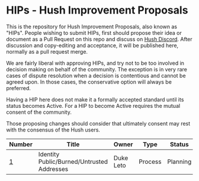 # HIPs - Hush Improvement Proposals

This is the repository for Hush Improvement Proposals, also known as "HIPs". People wishing to submit HIPs, first should propose their idea or document as a Pull Request on this repo and discuss on [Hush Discord](https://myhush.org/discord). After discussion and copy-editing and acceptance, it will be published here, normally as a pull request merge. 

We are fairly liberal with approving HIPs, and try not to be too involved in decision making on behalf of the community. The exception is in very rare cases of dispute resolution when a decision is contentious and cannot be agreed upon. In those cases, the conservative option will always be preferred.

Having a HIP here does not make it a formally accepted standard until its status becomes Active. For a HIP to become Active requires the mutual consent of the community.

Those proposing changes should consider that ultimately consent may rest with the consensus of the Hush users.

Number            | Title                                      | Owner                                 | Type          | Status        
----------------- | ------------------------------------------ | ------------------------------------- | ------------- | --------
[1](hip-0001.md)  | Identity Public/Burned/Untrusted Addresses                  | Duke Leto                             | Process       | Planning      |


